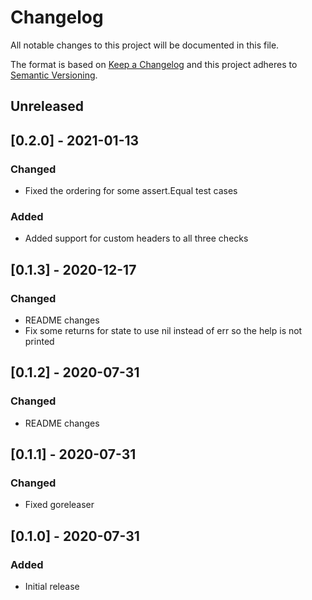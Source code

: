 # Changelog
All notable changes to this project will be documented in this file.

The format is based on [Keep a Changelog](http://keepachangelog.com/en/1.0.0/)
and this project adheres to [Semantic
Versioning](http://semver.org/spec/v2.0.0.html).

## Unreleased

## [0.2.0] - 2021-01-13

### Changed
- Fixed the ordering for some assert.Equal test cases

### Added
- Added support for custom headers to all three checks

## [0.1.3] - 2020-12-17

### Changed
- README changes
- Fix some returns for state to use nil instead of err so the help is not printed

## [0.1.2] - 2020-07-31

### Changed
- README changes

## [0.1.1] - 2020-07-31

### Changed
- Fixed goreleaser

## [0.1.0] - 2020-07-31

### Added
- Initial release
